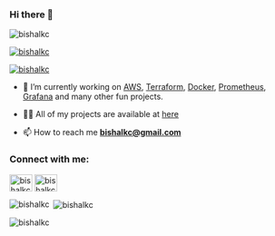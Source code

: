 ### Hi there 👋

<p align="left"> <img src="https://komarev.com/ghpvc/?username=bishalkc&label=Profile%20views&color=0e75b6&style=flat" alt="bishalkc" /> </p>

<p align="left"> <a href="https://github.com/ryo-ma/github-profile-trophy"><img src="https://github-profile-trophy.vercel.app/?username=bishalkc" alt="bishalkc" /></a> </p>

<p align="left"> <a href="https://twitter.com/bishalkc" target="blank"><img src="https://img.shields.io/twitter/follow/bishalkc?logo=twitter&style=for-the-badge" alt="bishalkc" /></a> </p>

- 🔭 I’m currently working on [AWS](https://aws.amazon.com), [Terraform](https://www.terraform.io), [Docker](https://www.docker.com), [Prometheus](https://prometheus.io/), [Grafana](https://grafana.com/) and many other fun projects.

- 👨‍💻 All of my projects are available at [here]([https://www.github.com/bishalkc](https://www.github.com/bishalkc?tab=repositories))

- 📫 How to reach me **bishalkc@gmail.com**

<h3 align="left">Connect with me:</h3>
<p align="left">
<a href="https://twitter.com/bishalkc" target="blank"><img align="center" src="https://raw.githubusercontent.com/rahuldkjain/github-profile-readme-generator/master/src/images/icons/Social/twitter.svg" alt="bishalkc" height="30" width="40" /></a>
<a href="https://linkedin.com/in/bishalkc" target="blank"><img align="center" src="https://raw.githubusercontent.com/rahuldkjain/github-profile-readme-generator/master/src/images/icons/Social/linked-in-alt.svg" alt="bishalkc" height="30" width="40" /></a>
</p>

<p><img align="left" src="https://github-readme-stats.vercel.app/api/top-langs?username=bishalkc&show_icons=true&locale=en&layout=compact" alt="bishalkc" /></p>

<p>&nbsp;<img align="center" src="https://github-readme-stats.vercel.app/api?username=bishalkc&show_icons=true&locale=en" alt="bishalkc" /></p>

<p><img align="center" src="https://github-readme-streak-stats.herokuapp.com/?user=bishalkc&" alt="bishalkc" /></p>


